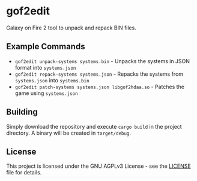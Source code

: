 # gof2edit
Galaxy on Fire 2 tool to unpack and repack BIN files.

## Example Commands
* `gof2edit unpack-systems systems.bin` - Unpacks the systems in JSON format into `systems.json`
* `gof2edit repack-systems systems.json` - Repacks the systems from `systems.json` into `systems.bin`
* `gof2edit patch-systems systems.json libgof2hdaa.so` - Patches the game using `systems.json`

## Building
Simply download the repository and execute `cargo build` in the project directory.
A binary will be created in `target/debug`.

## License
This project is licensed under the GNU AGPLv3 License - see the [LICENSE](LICENSE) file for details.
